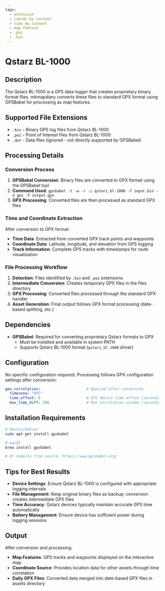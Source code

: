 ```yaml
---
tags:
  - extension
  - coords by content
  - time by content
  - map feature
  - .poi
  - .bin
---
```


# Qstarz BL-1000

## Description

The Qstarz BL-1000 is a GPS data logger that creates proprietary binary format files. mkmapdiary converts these files to standard GPX format using GPSBabel for processing as map features.

## Supported File Extensions

- `.bin` - Binary GPS log files from Qstarz BL-1000
- `.poi` - Point of Interest files from Qstarz BL-1000  
- `.dat` - Data files (ignored - not directly supported by GPSBabel)

## Processing Details

### Conversion Process

1. **GPSBabel Conversion**: Binary files are converted to GPX format using the GPSBabel tool
2. **Command Used**: `gpsbabel -t -w -r -i qstarz_bl-1000 -f input.bin -o gpx -F output.gpx`
3. **GPX Processing**: Converted files are then processed as standard GPX files

### Time and Coordinate Extraction

After conversion to GPX format:
- **Time Data**: Extracted from converted GPX track points and waypoints
- **Coordinate Data**: Latitude, longitude, and elevation from GPS logging
- **Track Information**: Complete GPS tracks with timestamps for route visualization

### File Processing Workflow

1. **Detection**: Files identified by `.bin` and `.poi` extensions
2. **Intermediate Conversion**: Creates temporary GPX files in the files directory
3. **GPX Processing**: Converted files processed through the standard GPX handler
4. **Asset Generation**: Final output follows GPX format processing (date-based splitting, etc.)

## Dependencies

- **GPSBabel**: Required for converting proprietary Qstarz formats to GPX
  - Must be installed and available in system PATH
  - Supports Qstarz BL-1000 format (`qstarz_bl-1000` driver)

## Configuration

No specific configuration required. Processing follows GPX configuration settings after conversion:

```yaml
geo_correlation:                     # Applied after conversion
  timezone: "UTC"
  time_offset: 0                     # GPS device time offset (seconds)
  max_time_diff: 300                 # Max correlation window (seconds)
```

## Installation Requirements

```bash
# Ubuntu/Debian
sudo apt-get install gpsbabel

# macOS
brew install gpsbabel

# Or compile from source: https://www.gpsbabel.org/
```

## Tips for Best Results

- **Device Settings**: Ensure Qstarz BL-1000 is configured with appropriate logging intervals
- **File Management**: Keep original binary files as backup; conversion creates intermediate GPX files
- **Time Accuracy**: Qstarz devices typically maintain accurate GPS time automatically
- **Battery Management**: Ensure device has sufficient power during logging sessions

## Output

After conversion and processing:
- **Map Features**: GPS tracks and waypoints displayed on the interactive map
- **Coordinate Source**: Provides location data for other assets through time correlation  
- **Daily GPX Files**: Converted data merged into date-based GPX files in assets directory
